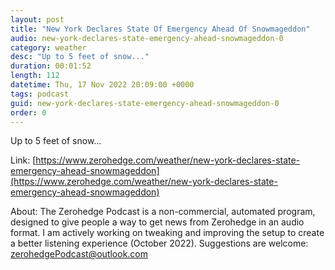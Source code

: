 ```yaml
---
layout: post
title: "New York Declares State Of Emergency Ahead Of Snowmageddon"
audio: new-york-declares-state-emergency-ahead-snowmageddon-0
category: weather
desc: "Up to 5 feet of snow..."
duration: 00:01:52
length: 112
datetime: Thu, 17 Nov 2022 20:09:00 +0000
tags: podcast
guid: new-york-declares-state-emergency-ahead-snowmageddon-0
order: 0
---
```

Up to 5 feet of snow...

Link: [https://www.zerohedge.com/weather/new-york-declares-state-emergency-ahead-snowmageddon](https://www.zerohedge.com/weather/new-york-declares-state-emergency-ahead-snowmageddon)

About: The Zerohedge Podcast is a non-commercial, automated program, designed to give people a way to get news from Zerohedge in an audio format.  I am actively working on tweaking and improving the setup to create a better listening experience (October 2022).  Suggestions are welcome: [zerohedgePodcast@outlook.com](mailto:zerohedgePodcast@outlook.com)
